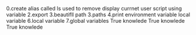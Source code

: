 0.create alias called ls used to remove
display currnet user script using variable
2.export
3.beautifll path
3.paths
4.print environment variable
local variable
6.local variable
7.global variables
True knowlede
True knowlede
True knowlede
